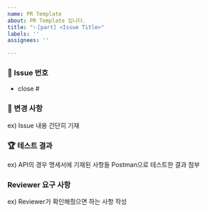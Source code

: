 ```yaml
---
name: PR Template
about: PR Template 입니다.
title: "✨[part] <Issue Title>"
labels: ''
assignees: ''

---
```


### 🌈 Issue 번호
- close #

### 📄 변경 사항
ex) Issue 내용 간단히 기재

### 🏆 테스트 결과
ex) API의 경우 명세서에 기재된 사항들 Postman으로 테스트한 결과 첨부

### Reviewer 요구 사항
ex) Reviewer가 확인해줬으면 하는 사항 작성
